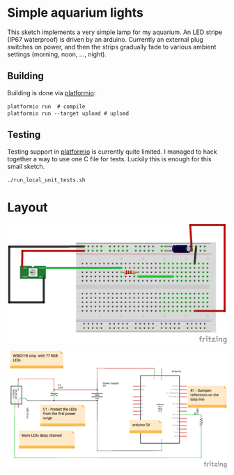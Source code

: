 Simple aquarium lights
=======================

This sketch implements a very simple lamp for my aquarium. An LED stripe (IP67 waterproof) is driven by an arduino. Currently an external plug switches on power, and then the strips gradually fade to various ambient settings (morning, noon, ..., night).

Building
--------

Building is done via [platformio](http://platformio.org):

```shell
platformio run  # compile
platformio run --target upload # upload
```

Testing
---------

Testing support in [platformio](http://platformio.org) is currently quite limited. I managed to hack together a way to use one C file for tests. Luckily this is enough for this small sketch.

```shell
./run_local_unit_tests.sh
```

Layout
=========

![Breadboard](layout/fritzing_layout_bb.png)

![Schematic view](layout/fritzing_layout_schem.png)
